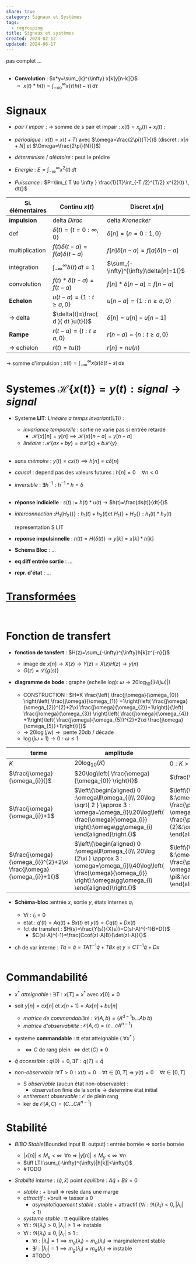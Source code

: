 ```yaml
---  
share: true  
category: Signaux et Systèmes  
tags:  
  - regrouping  
title: Signaux et systèmes  
created: 2024-02-12  
updated: 2024-06-17  
---  
```

pas complet …  
&nbsp;  
  
- **Convolution** : $x*y=\sum_{k}^{\infty} x[k]y[n-k]{}$  
	- $x(t)*h(t)=\int_{-oo}^\infty x(\tau)h(t-\tau) \, d\tau{}$  
# Signaux  
  
- *pair* / *impair* : → somme de s pair et impair : $x(t)=x_{p}(t)+x_{i}(t){}$ :   
  
- *périodique* : $x(t)=x(t+T){}$ avec $\omega=\frac{2\pi}{T}{}$  (discret : $x[n+N]{}$ et $\Omega=\frac{2\pi}{N}{}$)  
  
- *déterministe* / *aléatoire* : peut le prédire  
  
- *Energie* : $E=\int_{-\infty}^{\infty} x^{2}(t) \, dt{}$  
  
- *Puissance* : $P=\lim_{ T \to \infty } \frac{1}{T}\int_{-T /2}^{T/2} x^{2}(t) \, dt{}$  
  
| Si. élémentaires | Continu $x(t){}$                              | Discret $x[n]{}$                       |  
| ---------------- | --------------------------------------------- | -------------------------------------- |  
| **impulsion**    | delta *Dirac*                                 | delta *Kronecker*                      |  
| def              | $\delta(t)=\{t=0:  \infty  , 0\}$             | $\delta[n]=\{n=0:  1  , 0\}$           |  
| multiplication   | $f(t)\delta(t-a)=f(a)\delta(t-a){}$           | $f[n]\delta[n-a]=f[a]\delta[n-a]{}$    |  
| intégration      | $\int_{-\infty}^{\infty} \delta(t) \, dt=1{}$ | $\sum_{-\infty}^{\infty}\delta[n]=1{}$ |  
| convolution      | $f(t)*\delta(t-a)=f(t-a){}$                   | $f[n]*\delta[n-a]=f[n-a]{}$            |  
| **Echelon**      | $u(t-a)=\{ 1:t\geq a, 0 \}{}$                 | $u[n-a]=\{ 1:n\geq a,0 \}{}$           |  
| → delta          | $\delta(t)=\frac{ d }{ dt }u(t){}$            | $\delta[n]=u[n]-u[n-1]{}$              |  
| **Rampe**        | $r(t-a)=\{ t:t\geq a, 0 \}{}$                 | $r(n-a)=\{ n:t\geq a ,0\}{}$           |  
| → echelon        | $r(t)=tu(t){}$                                | $r[n]=n u(n){}$                        |    
    
→ somme d'impulsion : $x(t)=\int_{-\infty}^{\infty} x(s)\delta(t-s) \, ds{}$  
# Systemes $\mathcal{H}\{ x(t) \}=y(t){}:signal\to signal$  
  
- Systeme **LIT**: *Linéaire a temps invariant*(LTi) :    
	- *invariance temporelle* : sortie ne varie pas si entrée retardé  
		- $\mathcal{H}\{ x \}[n]=y[n]\implies \mathcal{H}\{ x \}[n-a]=y[n-a]{}$  
	- *linéaire* : $\mathcal{H}\{ax+by\}=a\mathcal{H}\{ x \}+b\mathcal{H}\{ y \}$   
&nbsp;  
  
- *sans mémoire* : $y(t)=cx(t)\implies h[n]=c\delta[n]{}$  
  
- *causal* : depend pas des valeurs futures : $h[n]=0\quad\forall n<0{}$   
  
- *inversible* : $\exists h^{-1}:h^{-1}*h=\delta{}$  
&nbsp;  
  
- **réponse indicielle** : $s(t):=h(t)*u(t){}$ →  $h(t)=\frac{ds(t)}{dt}{}$   
  
- *interconnection* :$H_{1}\{ H_{2}\{  \} \}:h_{1}(t)+h_{2}(t){}$et $H_{1}\{  \}+H_{2}\{  \}:h_{1}(t)*h_{2}(t){}$  
&nbsp;  
representation S LIT  
  
- **reponse impulsinnelle** : $h(t)=H\{ \delta(t) \}{}$  → $y[k]=x[k]*h[k]{}$  
  
- **Schéma Bloc** : …  
  
- **eq diff entrée sortie** : …  
  
- **repr. d'état** : …  
# [Transformées](Transform%C3%A9es.md)  
&nbsp;  
# Fonction de transfert  
  
- **fonction de tansfert** : $H(z)=\sum_{-\infty}^{\infty}h[k]z^{-n}{}$  
	- image de $x[n]\to X(z)\to Y(z)=X(z)H(z)\to y(n){}$  
	- $G(z)=\mathcal{L}\{ g(s) \}{}$  
  
- **diagramme de bode** : graphe (echelle log): $\omega\to 20\log_{10}(|H(j\omega)|){}$  
	- CONSTRUCTION :  $H=K \frac{\left( \frac{j\omega}{\omega_{0}} \right)\left( \frac{j\omega}{\omega_{1}} +1\right)\left( \frac{j\omega}{\omega_{2}}^{2}+2\xi \frac{j\omega}{\omega_{2}}+1\right)}{\left( \frac{j\omega}{\omega_{3}} \right)\left( \frac{j\omega}{\omega_{4}} +1\right)\left( \frac{j\omega}{\omega_{5}}^{2}+2\xi \frac{j\omega}{\omega_{5}}+1\right)}{}$  
	- → $20\log(jw)\to {}$ pente 20db / décade  
	- $\log(j\omega+1)\to 0 : \omega\leq 1  {}$   
  
| terme                                                                | amplitude                                                                                                                                                                                    | Phase                                                                                                                                             |  
| -------------------------------------------------------------------- | -------------------------------------------------------------------------------------------------------------------------------------------------------------------------------------------- | ------------------------------------------------------------------------------------------------------------------------------------------------- |  
| $K{}$                                                                | $20\log_{10}(K){}$                                                                                                                                                                           | $0: K>0; \pm \pi:K<0{}$                                                                                                                           |  
| $\frac{j\omega}{\omega_{i}}{}$                                       | $20\log\left( \frac{\omega}{\omega_{0}} \right){}$                                                                                                                                           | $\frac{\pi}{2}{}$                                                                                                                                 |  
| $\frac{j\omega}{\omega_{i}}+1$                                       | $\left\{\begin{aligned} 0 :\omega\ll\omega_{i}\\ 20\log \sqrt{ 2 } \approx 3 : \omega=\omega_{i}\\20\log\left( \frac{\omega}{\omega_{i}} \right):\omega\gg\omega_{i} \end{aligned}\right.{}$ | $\left\{\begin{aligned} 0 &:\omega\ll\omega_{i}\\ \frac{\pi}{4} &: \omega=\omega_{i}\\ \frac{\pi}{2}&:\omega\gg\omega_{i} \end{aligned}\right.{}$ |  
| $\frac{j\omega}{\omega_{i}}^{2}+2\xi \frac{j\omega}{\omega_{i}}+1{}$ | $\left\{\begin{aligned} 0 :\omega\ll\omega_{i}\\ 20\log  (2\xi ) \approx 3 : \omega=\omega_{i}\\40\log\left( \frac{\omega}{\omega_{i}} \right):\omega\gg\omega_{i} \end{aligned}\right.{}$   | $\left\{\begin{aligned} 0 &:\omega\ll\omega_{i}\\ \frac{\pi}{2} &: \omega=\omega_{i}\\ \pi&:\omega\gg\omega_{i} \end{aligned}\right.{}$           |    
    
  
- **Schéma-bloc** :entrée $x{}$, sortie $y{}$, états internes $q_{i}{}$  
	- $\forall i:I_{i}=0{}$  
	- etat : $q'(t)=Aq(t)+Bx(t){}$ et $y(t)=Cq(t)+Dx(t){}$  
	- fct de transfert : $H(s)=\frac{Y(s)}{X(s)}=C(sI-A)^{-1}B+D{}$  
		- $C(sI-A)^{-1}=\frac{Ccof(zI-A)B}{\det(zI-A)}{}$  
  
- ch de var interne : $Tq=\tilde{q}=TAT^{-1}\tilde{q}+TBx{}$ et $y=CT^{-1}\tilde{q}+Dx{}$  
&nbsp;  
# Commandabilité  
  
- $x^*{}$ *atteignable* : $\exists T:x[T]=x^*{}$ avec $x[0]=0{}$   
  
- soit $y[n]=cx[n]{}$ et $x[n+1]=Ax[n]+bu[n]{}$  
	- *matrice de commandabilité* : $\mathcal{C}(A,b)=(A^{d-1}b \dots Ab \; b){}$   
	- *matrice d'observabilité* : $\mathcal{O}(A,c)=(c \dots cA^{n-1}){}$   
  
- systeme **commandable** : tt etat atteignable ( $\forall x^*{}$ )   
	- $\iff C {}$ de rang plein $\iff \det(C)\neq 0{}$  
  
- $\bar{q}{}$ *accessible* : $q(0)=0, \exists T:q(T)=\bar{q}{}$  
  
- *non-observable* :$\forall T>0:x(t)=0\quad\forall t\in [0,T]$ ⇒ $y(t)=0 \quad\forall t\in [0,T] {}$  
	- S *observable* (aucun état non-observable) :   
		- observation finie de la sortie → determine état initial  
	- *entirement observable* : $\mathcal{O}{}$ de plein rang  
	- ker de $\mathcal{O}(A,C)=(C \dots CA^{n-1}){}$   
# Stabilité  
  
- *BIBO Stable*(Bounded input B. output) : entrée bornée ⇒ sortie bornée  
	- $|x[n]|\leq M_{x}<\infty \;\;\forall n{}$ ⇒ $|y[n]|\leq M_{y}<\infty \;\;\forall n{}$  
	- $\iff LTI:\sum_{-\infty}^{\infty}|h[k]|<\infty{}$  
	- #TODO  
  
- *Stabilité interne* : $(\bar{q},\bar{x}){}$ point *équilibre* : $A\bar{q}+B\bar{x}=0{}$  
	- *stable* : + bruit ⇒ reste dans une marge  
	- *attractif* : +bruit ⇒ tasser a 0  
		- *asymptotiquement stable* : stable + attractif ($\forall i:\mathfrak{R}\{ \lambda _{i} \}<0,|\lambda_{i}|<1{}$)  
	- *systeme stable* : tt equilibre stables  
	- $\forall i:\mathfrak{R}\{ \lambda _{i} \}>0,|\lambda_{i}|>1{}$ ⇒ instable  
	- $\forall i:\mathfrak{R}\{ \lambda _{i} \}\leq0,|\lambda_{i}|\leq1{}$ :  
		- $\forall i : |\lambda_{i}|=1\implies m_{g}(\lambda_{i})=m_{a}(\lambda_{i}){}$ ⇒ marginalement stable  
		- $\exists i : |\lambda_{i}|=1\implies m_{g}(\lambda_{i})=m_{a}(\lambda_{i}){}$ ⇒ instable  
		- #TODO   

